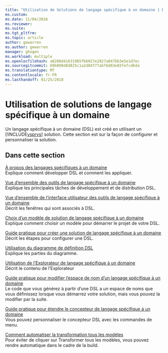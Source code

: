 ```yaml
---
title: "Utilisation de Solutions de langage spécifique à un domaine | Documents Microsoft"
ms.custom: 
ms.date: 11/04/2016
ms.reviewer: 
ms.suite: 
ms.tgt_pltfrm: 
ms.topic: article
author: gewarren
ms.author: gewarren
manager: ghogen
ms.workload: multiple
ms.openlocfilehash: a8208d41631985fb6027e2827a847bb3e5e1d7ec
ms.sourcegitcommit: 69b898d8d825c1a2d04777abf6d03e03fefcd6da
ms.translationtype: MT
ms.contentlocale: fr-FR
ms.lasthandoff: 01/25/2018
---
```

# <a name="working-with-domain-specific-language-solutions"></a>Utilisation de solutions de langage spécifique à un domaine
Un langage spécifique à un domaine (DSL) est créé en utilisant un [!INCLUDE[vsprvs](../code-quality/includes/vsprvs_md.md)] solution. Cette section est sur la façon de configurer et personnaliser la solution.  
  
## <a name="in-this-section"></a>Dans cette section  
 [À propos des langages spécifiques à un domaine](../modeling/about-domain-specific-languages.md)  
 Explique comment développer DSL et comment les appliquer.  
  
 [Vue d’ensemble des outils de langage spécifique à un domaine](../modeling/overview-of-domain-specific-language-tools.md)  
 Explique les principales tâches de développement et de distribution DSL.  
  
 [Vue d’ensemble de l’interface utilisateur des outils de langage spécifique à un domaine](../modeling/overview-of-the-domain-specific-language-tools-user-interface.md)  
 Décrit les fenêtres qui sont associés à DSL.  
  
 [Choix d’un modèle de solution de langage spécifique à un domaine](../modeling/choosing-a-domain-specific-language-solution-template.md)  
 Explique comment choisir un modèle pour démarrer le projet de votre DSL.  
  
 [Guide pratique pour créer une solution de langage spécifique à un domaine](../modeling/how-to-create-a-domain-specific-language-solution.md)  
 Décrit les étapes pour configurer une DSL.  
  
 [Utilisation du diagramme de définition DSL](../modeling/working-with-the-dsl-definition-diagram.md)  
 Explique les parties du diagramme.  
  
 [Utilisation de l’Explorateur de langage spécifique à un domaine](../modeling/working-with-the-domain-specific-language-explorer.md)  
 Décrit le contenu de l’Explorateur  
  
 [Guide pratique pour modifier l’espace de nom d’un langage spécifique à un domaine](../modeling/how-to-change-the-namespace-of-a-domain-specific-language.md)  
 Le code que vous générez à partir d’une DSL a un espace de noms que vous définissez lorsque vous démarrez votre solution, mais vous pouvez la modifier par la suite.  
  
 [Guide pratique pour étendre le concepteur de langage spécifique à un domaine](../modeling/how-to-extend-the-domain-specific-language-designer.md)  
 Vous pouvez personnaliser le concepteur DSL avec les commandes de menu.  
  
 [Comment automatiser la transformation tous les modèles](http://msdn.microsoft.com/b63cfe20-fe5e-47cc-9506-59b29bca768a)  
 Pour éviter de cliquer sur Transformer tous les modèles, vous pouvez rendre automatique dans le cadre de la build.